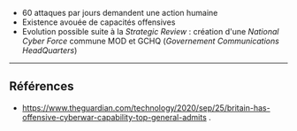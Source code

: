 - 60 attaques par jours demandent une action humaine
- Existence avouée de capacités offensives
- Evolution possible suite à la *Strategic Review* : création d'une *National Cyber Force* commune MOD et GCHQ (*Governement Communications HeadQuarters*)

---

## Références

- https://www.theguardian.com/technology/2020/sep/25/britain-has-offensive-cyberwar-capability-top-general-admits .
